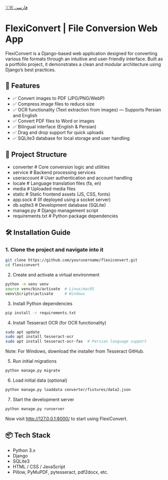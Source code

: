 [🇮🇷 فارسی](README-fa.md)

# FlexiConvert | File Conversion Web App

FlexiConvert is a Django-based web application designed for converting various file formats through an intuitive and user-friendly interface. Built as a portfolio project, it demonstrates a clean and modular architecture using Django’s best practices.

## 🚀 Features

- ✅ Convert images to PDF (JPG/PNG/WebP)
- ✅ Compress image files to reduce size
- ✅ OCR functionality (Text extraction from images) — Supports Persian and English
- ✅ Convert PDF files to Word or images
- ✅ Bilingual interface (English & Persian)
- ✅ Drag and drop support for quick uploads
- ✅ SQLite3 database for local storage and user handling

## 🧩 Project Structure

- converter # Core conversion logic and utilities
- service # Backend processing services
- useraccount # User authentication and account handling
- locale # Language translation files (fa, en)
- media # Uploaded media files
- static # Static frontend assets (JS, CSS, fonts)
- app.sock # (If deployed using a socket server)
- db.sqlite3 # Development database (SQLite)
- manage.py # Django management script
- requirements.txt # Python package dependencies


## 🛠️ Installation Guide

### 1. Clone the project and navigate into it

```bash
git clone https://github.com/yourusername/flexiconvert.git
cd flexiconvert
```
2. Create and activate a virtual environment
```bash
python -m venv venv
source venv/bin/activate  # Linux/macOS
venv\Scripts\activate     # Windows
```
3. Install Python dependencies
```bash
pip install -r requirements.txt
```
4. Install Tesseract OCR (for OCR functionality)
```bash
sudo apt update
sudo apt install tesseract-ocr
sudo apt install tesseract-ocr-fas  # Persian language support
```
Note: For Windows, download the installer from Tesseract GitHub.

5. Run initial migrations
```bash
python manage.py migrate
```
6. Load initial data (optional)
```bash
python manage.py loaddata converter/fixtures/data2.json
```
7. Start the development server
```bash
python manage.py runserver
```
Now visit http://127.0.0.1:8000/ to start using FlexiConvert.

## 📦 Tech Stack

- Python 3.x
- Django
- SQLite3
- HTML / CSS / JavaScript
- Pillow, PyMuPDF, pytesseract, pdf2docx, etc.

